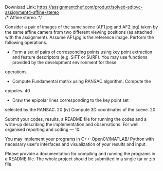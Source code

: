 Download Link: https://assignmentchef.com/product/solved-adipvc-assignment4-affine-stereo
<br>
/* Affine stereo.  */

Consider a pair of images of the same scene (AF1.jpg and AF2.jpg) taken by the same affine camera from two different viewing positions (as attached with the assignment).  Assume AF1.jpg is the reference image. Perform the following operations.

<ul>

 <li>Form a set of pairs of corresponding points using key point extraction and feature descriptors (e.g. SIFT or SURF). You may use functions provided by the development environment for these</li>

</ul>

operations.

<ul>

 <li>Compute Fundamental matrix using RANSAC algorithm. Compute the</li>

</ul>

epipoles. 40

<ul>

 <li>Draw the epipolar lines corresponding to the key point set</li>

</ul>

selected by the RANSAC.   20 (iv) Compute 3D  coordinates of the scene. 20

Submit your codes, results, a README file for running the codes and a write-up describing the implementation and observations. For well organised reporting and coding — 10.

You may implement your programs in  C++-OpenCV/MATLAB/ Python  with necessary user’s interfaces and visualization of your results and input.

Please provide a documentation for compiling and running the programs in a README file. The whole project should be submitted in a single tar or zip file.
